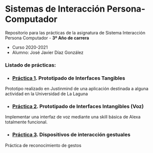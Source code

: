 # Sistemas de Interacción Persona-Computador

Repositorio para las prácticas de la asignatura de Sistema Interacción Persona Computador - **3º Año de carrera**
- Curso 2020-2021
- Alumno: José Javier Díaz González

### Listado de prácticas:
- ### [Práctica 1](https://github.com/alu0101128894/SIPC/tree/main/Pr%C3%A1ctica%201.%20Prototipado%20de%20Interfaces%20Tangibles). Prototipado de Interfaces Tangibles
Prototipo realizado en Justinmind de una aplicación destinada a alguna actividad en la Universidad de La Laguna

- ### [Práctica 2](https://github.com/alu0101128894/SIPC/tree/main/Pr%C3%A1ctica%202.%20Prototipado%20de%20Interfaces%20Intangibles%20(Voz)). Prototipado de Interfaces Intangibles (Voz)
Implementar una interfaz de voz mediante una skill básica de Alexa totalmente funcional.

- ### [Práctica 3](https://github.com/alu0101128894/SIPC/tree/main/Pr%C3%A1ctica%203.%20Dispositivos%20de%20interacci%C3%B3n%20gestuales). Dispositivos de interacción gestuales
Práctica de reconocimiento de gestos